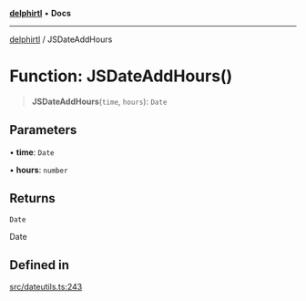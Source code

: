 [**delphirtl**](../README.md) • **Docs**

***

[delphirtl](../globals.md) / JSDateAddHours

# Function: JSDateAddHours()

> **JSDateAddHours**(`time`, `hours`): `Date`

## Parameters

• **time**: `Date`

• **hours**: `number`

## Returns

`Date`

Date

## Defined in

[src/dateutils.ts:243](https://github.com/chuacw/delphirtl/blob/7ea4891110a48e6aa35744474c09ae59d2a501a7/src/dateutils.ts#L243)
